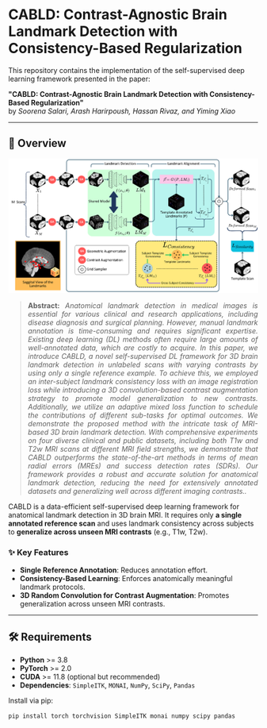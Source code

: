 # CABLD: Contrast-Agnostic Brain Landmark Detection with Consistency-Based Regularization

This repository contains the implementation of the self-supervised deep learning framework presented in the paper:

**"CABLD: Contrast-Agnostic Brain Landmark Detection with Consistency-Based Regularization"**  
by *Soorena Salari, Arash Harirpoush, Hassan Rivaz, and Yiming Xiao*

---

## 🧠 Overview

![main figure](https://github.com/HealthX-Lab/CABLD/blob/main/Images/Workflow.png)
> **<p align="justify"> Abstract:** *Anatomical landmark detection in medical images is essential for various clinical and research applications, including disease diagnosis and surgical planning. However, manual landmark annotation is time-consuming and requires significant expertise. Existing deep learning (DL) methods often require large amounts of well-annotated data, which are costly to acquire. In this paper, we introduce CABLD, a novel self-supervised DL framework for 3D brain landmark detection in unlabeled scans with varying contrasts by using only a single reference example. To achieve this, we employed an inter-subject landmark consistency loss with an image registration loss while introducing a 3D convolution-based contrast augmentation strategy to promote model generalization to new contrasts. Additionally, we utilize an adaptive mixed loss function to schedule the contributions of different sub-tasks for optimal outcomes. We demonstrate the proposed method with the intricate task of MRI-based 3D brain landmark detection. With comprehensive experiments on four diverse clinical and public datasets, including both T1w and T2w MRI scans at different MRI field strengths, we demonstrate that CABLD outperforms the state-of-the-art methods in terms of mean radial errors (MREs) and success detection rates (SDRs). Our framework provides a robust and accurate solution for anatomical landmark detection, reducing the need for extensively annotated datasets and generalizing well across different imaging contrasts..* </p>

CABLD is a data-efficient self-supervised deep learning framework for anatomical landmark detection in 3D brain MRI. It requires only **a single annotated reference scan** and uses landmark consistency across subjects to **generalize across unseen MRI contrasts** (e.g., T1w, T2w).

### ✨ Key Features

- **Single Reference Annotation**: Reduces annotation effort.
- **Consistency-Based Learning**: Enforces anatomically meaningful landmark protocols.
- **3D Random Convolution for Contrast Augmentation**: Promotes generalization across unseen MRI contrasts.
---

## 🛠 Requirements

- **Python** >= 3.8  
- **PyTorch** >= 2.0  
- **CUDA** >= 11.8 (optional but recommended)  
- **Dependencies**: `SimpleITK`, `MONAI`, `NumPy`, `SciPy`, `Pandas`

Install via pip:

```bash
pip install torch torchvision SimpleITK monai numpy scipy pandas
